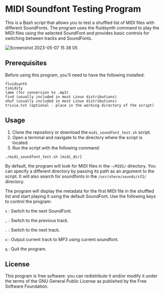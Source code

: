 # MIDI Soundfont Testing Program
This is a Bash script that allows you to test a shuffled list of MIDI files with different SoundFonts. The program uses the fluidsynth command to play the MIDI files using the selected SoundFont and provides basic controls for switching between tracks and SoundFonts.

![Screenshot 2023-05-07 15 38 05](https://user-images.githubusercontent.com/38471159/236684191-559a5edd-7256-4b6d-9449-bfbfdee5a49f.png)

## Prerequisites
Before using this program, you'll need to have the following installed:

```
fluidsynth
timidity
lame (for conversion to .mp3)
find (usually included in most Linux distributions)
shuf (usually included in most Linux distributions)
trivia.txt (optional - place in the working directory of the script)
```


## Usage
1. Clone the repository or download the `midi_soundfont_test.sh` script.
2. Open a terminal and navigate to the directory where the script is located.
3. Run the script with the following command:

```
./midi_soundfont_test.sh [midi_dir]
```

By default, the program will look for MIDI files in the `~/MIDI/` directory. You can specify a different directory by passing its path as an argument to the script. It will also search for soundfonts in the `/usr/share/sounds/sf2/` directory.

The program will display the metadata for the first MIDI file in the shuffled list and start playing it using the default SoundFont.
Use the following keys to control the program:

`s` : Switch to the next SoundFont.

`,` : Switch to the previous track.

`.` : Switch to the next track.

`o` : Output current track to MP3 using current soundfont. 

`q` : Quit the program.

## License

This program is free software: you can redistribute it and/or modify
it under the terms of the GNU General Public License as published by
the Free Software Foundation.
